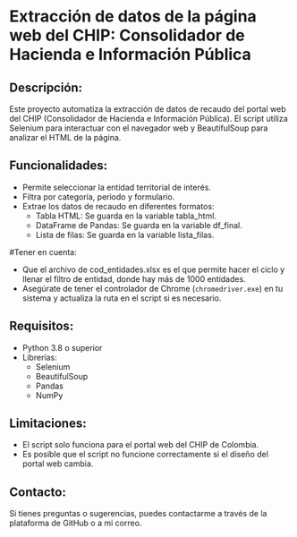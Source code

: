 #  Extracción de datos de la página web del CHIP: Consolidador de Hacienda e Información Pública

## Descripción:
Este proyecto automatiza la extracción de datos de recaudo del portal web del CHIP (Consolidador de Hacienda e Información Pública). El script utiliza Selenium para interactuar con el navegador web y BeautifulSoup para analizar el HTML de la página.

## Funcionalidades:
- Permite seleccionar la entidad territorial de interés.
- Filtra por categoría, periodo y formulario.
- Extrae los datos de recaudo en diferentes formatos:
    - Tabla HTML: Se guarda en la variable tabla_html.
    - DataFrame de Pandas: Se guarda en la variable df_final.
    - Lista de filas: Se guarda en la variable lista_filas.

#Tener en cuenta:
- Que el archivo de cod_entidades.xlsx es el que permite hacer el ciclo y llenar el filtro de entidad, donde hay más de 1000 entidades.
- Asegúrate de tener el controlador de Chrome (`chromedriver.exe`) en tu sistema y actualiza la ruta en el script si es necesario.


## Requisitos:
- Python 3.8 o superior
- Librerías:
  - Selenium
  - BeautifulSoup
  - Pandas
  - NumPy

## Limitaciones:
- El script solo funciona para el portal web del CHIP de Colombia.
- Es posible que el script no funcione correctamente si el diseño del portal web cambia.

## Contacto:
Si tienes preguntas o sugerencias, puedes contactarme a través de la plataforma de GitHub o a mi correo.
